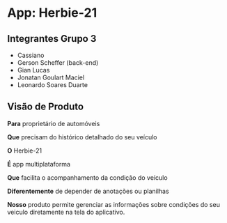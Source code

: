 # App: Herbie-21

## Integrantes Grupo 3

- Cassiano
- Gerson Scheffer (back-end)
- Gian Lucas
- Jonatan Goulart Maciel
- Leonardo Soares Duarte

## Visão de Produto

**Para** proprietário de automóveis

**Que** precisam do histórico detalhado do seu veículo

**O** Herbie-21

**É** app multiplataforma

**Que** facilita o acompanhamento da condição do veículo

**Diferentemente** de depender de anotações ou planilhas

**Nosso** produto permite gerenciar as informações sobre condições do seu veiculo diretamente na tela do aplicativo.

